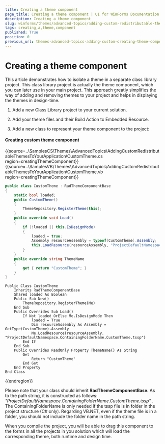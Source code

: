 ```yaml
---
title: Creating a theme component
page_title: Creating a theme component | UI for WinForms Documentation
description: Creating a theme component
slug: winforms/themes/advanced-topics/adding-custom-redistributable-themes-to-your-application-/creating-a-theme-component
tags: creating,a,theme,component
published: True
position: 0
previous_url: themes-advanced-topics-adding-custom-creating-theme-component
---
```


# Creating a theme component


This article demonstrates how to isolate a theme in a separate class library project. This class library project is actually the theme component, which you can later use in your main project. This approach greatly simplifies the way of adding and removing themes to your project and helps in displaying the themes in design-time.


1. Add a new Class Library project to your current solution.

1. Add your theme files and their Build Action to Embedded Resource.

1. Add a new class to represent your theme component to the project:

#### Creating custom theme component

{{source=..\SamplesCS\Themes\AdvancedTopics\AddingCustomRedistributableThemesToYourApplication\CustomTheme.cs region=creatingThemeComponent}} 
{{source=..\SamplesVB\Themes\AdvancedTopics\AddingCustomRedistributableThemesToYourApplication\CustomTheme.vb region=creatingThemeComponent}} 

````C#
public class CustomTheme : RadThemeComponentBase
{
    static bool loaded;
    public CustomTheme()
    {
        ThemeRepository.RegisterTheme(this);
    }
    public override void Load()
    {
        if (!loaded || this.IsDesignMode)
        {
            loaded = true;
            Assembly resourceAssembly = typeof(CustomTheme).Assembly;
            this.LoadResource(resourceAssembly, "ProjectDefaultNamespace.ContainingFolderName.CustomTheme.tssp");
        }
    }
    public override string ThemeName
    {
        get { return "CustomTheme"; }
    }
}

````
````VB.NET
Public Class CustomTheme
    Inherits RadThemeComponentBase
    Shared loaded As Boolean
    Public Sub New()
        ThemeRepository.RegisterTheme(Me)
    End Sub
    Public Overrides Sub Load()
        If Not loaded OrElse Me.IsDesignMode Then
            loaded = True
            Dim resourceAssembly As Assembly = GetType(CustomTheme).Assembly
            Me.LoadResource(resourceAssembly, "ProjectDefaultNamespace.ContainingFolderName.CustomTheme.tssp")
        End If
    End Sub
    Public Overrides ReadOnly Property ThemeName() As String
        Get
            Return "CustomTheme"
        End Get
    End Property
End Class

````

{{endregion}} 

Please note that your class should inherit __RadThemeComponentBase__. As to the path string, it is constructed as follows: *"ProjectDefaultNamespace.ContainingFolderName.CustomTheme.tssp"* . The ContainingFolderName is only needed if the tssp file is in folder in the project structure (C# only). Regarding VB.NET, even if the theme file is in a folder, you should not include the folder name in the path string.

When you compile the project, you will be able to drag this component to the forms in all the projects in you solution which will load the corresponding theme, both runtime and design time.
        
